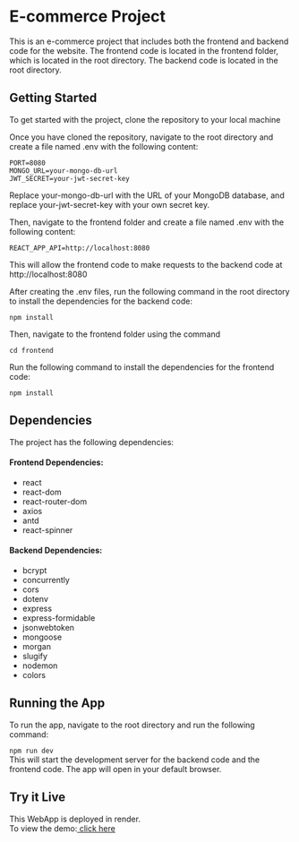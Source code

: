 # E-commerce Project

This is an e-commerce project that includes both the frontend and backend code for the website. The frontend code is located in the frontend folder, which is located in the root directory. The backend code is located in the root directory.

## Getting Started

To get started with the project, clone the repository to your local machine

Once you have cloned the repository, navigate to the root directory and create a file named .env with the following content:

`PORT=8080`<br>
`MONGO_URL=your-mongo-db-url`<br>
`JWT_SECRET=your-jwt-secret-key`<br>

Replace your-mongo-db-url with the URL of your MongoDB database, and replace your-jwt-secret-key with your own secret key.

Then, navigate to the frontend folder and create a file named .env with the following content:

`REACT_APP_API=http://localhost:8080`

This will allow the frontend code to make requests to the backend code at http://localhost:8080

After creating the .env files, run the following command in the root directory to install the dependencies for the backend code:

`npm install`

Then, navigate to the frontend folder using the command

`cd frontend`

Run the following command to install the dependencies for the frontend code:

`npm install`

## Dependencies

The project has the following dependencies:

#### Frontend Dependencies:

- react
- react-dom
- react-router-dom
- axios
- antd
- react-spinner

#### Backend Dependencies:

- bcrypt
- concurrently
- cors
- dotenv
- express
- express-formidable
- jsonwebtoken
- mongoose
- morgan
- slugify
- nodemon
- colors

## Running the App

To run the app, navigate to the root directory and run the following command:

`npm run dev`<br>
This will start the development server for the backend code and the frontend code. The app will open in your default browser.

## Try it Live

This WebApp is deployed in render.<br>
To view the demo:<a href="https://e-commerce-xu0m.onrender.com/" target="_blank"> click here</a>

